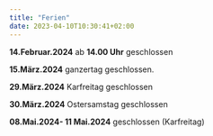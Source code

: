 ```yaml
---
title: "Ferien"
date: 2023-04-10T10:30:41+02:00
---
```

**14.Februar.2024** ab **14.00 Uhr** geschlossen

**15.März.2024** ganzertag geschlossen.

**29.März.2024** Karfreitag geschlossen

**30.März.2024** Ostersamstag geschlossen

**08.Mai.2024- 11 Mai.2024** geschlossen (Karfreitag)

